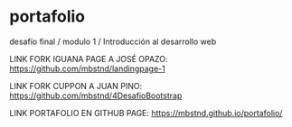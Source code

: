 # portafolio
desafío final / modulo 1 / Introducción al desarrollo web

LINK FORK IGUANA PAGE A JOSÉ OPAZO: https://github.com/mbstnd/landingpage-1
              
LINK FORK CUPPON A JUAN PINO: https://github.com/mbstnd/4DesafioBootstrap

LINK PORTAFOLIO EN GITHUB PAGE: https://mbstnd.github.io/portafolio/
